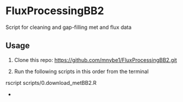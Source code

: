 # FluxProcessingBB2

Script for cleaning and gap-filling met and flux data

## Usage

1. Clone this repo: https://github.com/mnybe1/FluxProcessingBB2.git

2. Run the following scripts in this order from the terminal 

rscript scripts/0.download_metBB2.R 

-
